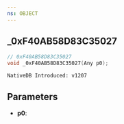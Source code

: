 ```yaml
---
ns: OBJECT
---
```

## _0xF40AB58D83C35027

```c
// 0xF40AB58D83C35027
void _0xF40AB58D83C35027(Any p0);
```

```
NativeDB Introduced: v1207
```

## Parameters
* **p0**:

